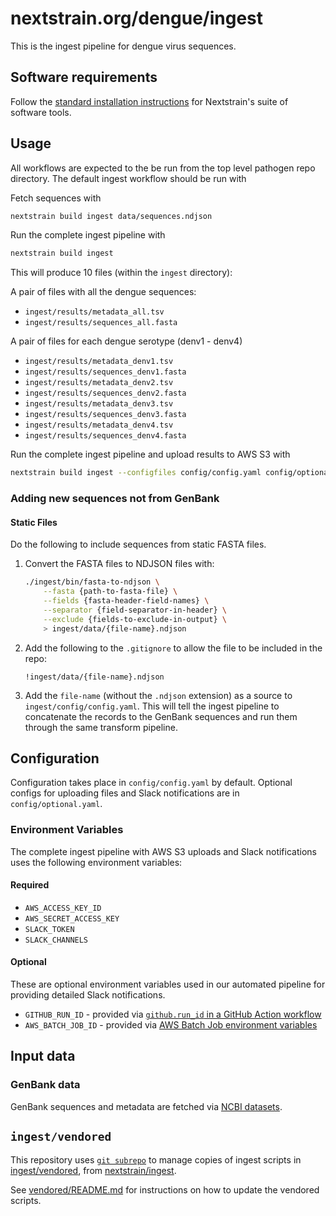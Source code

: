 # nextstrain.org/dengue/ingest

This is the ingest pipeline for dengue virus sequences.

## Software requirements

Follow the [standard installation instructions](https://docs.nextstrain.org/en/latest/install.html) for Nextstrain's suite of software tools.

## Usage

All workflows are expected to the be run from the top level pathogen repo directory.
The default ingest workflow should be run with

Fetch sequences with

```sh
nextstrain build ingest data/sequences.ndjson
```

Run the complete ingest pipeline with

```sh
nextstrain build ingest
```

This will produce 10 files (within the `ingest` directory):

A pair of files with all the dengue sequences:

- `ingest/results/metadata_all.tsv`
- `ingest/results/sequences_all.fasta`

A pair of files for each dengue serotype (denv1 - denv4)

- `ingest/results/metadata_denv1.tsv`
- `ingest/results/sequences_denv1.fasta`
- `ingest/results/metadata_denv2.tsv`
- `ingest/results/sequences_denv2.fasta`
- `ingest/results/metadata_denv3.tsv`
- `ingest/results/sequences_denv3.fasta`
- `ingest/results/metadata_denv4.tsv`
- `ingest/results/sequences_denv4.fasta`

Run the complete ingest pipeline and upload results to AWS S3 with

```sh
nextstrain build ingest --configfiles config/config.yaml config/optional.yaml
```

### Adding new sequences not from GenBank

#### Static Files

Do the following to include sequences from static FASTA files.

1. Convert the FASTA files to NDJSON files with:

    ```sh
    ./ingest/bin/fasta-to-ndjson \
        --fasta {path-to-fasta-file} \
        --fields {fasta-header-field-names} \
        --separator {field-separator-in-header} \
        --exclude {fields-to-exclude-in-output} \
        > ingest/data/{file-name}.ndjson
    ```

2. Add the following to the `.gitignore` to allow the file to be included in the repo:

    ```gitignore
    !ingest/data/{file-name}.ndjson
    ```

3. Add the `file-name` (without the `.ndjson` extension) as a source to `ingest/config/config.yaml`. This will tell the ingest pipeline to concatenate the records to the GenBank sequences and run them through the same transform pipeline.

## Configuration

Configuration takes place in `config/config.yaml` by default.
Optional configs for uploading files and Slack notifications are in `config/optional.yaml`.

### Environment Variables

The complete ingest pipeline with AWS S3 uploads and Slack notifications uses the following environment variables:

#### Required

- `AWS_ACCESS_KEY_ID`
- `AWS_SECRET_ACCESS_KEY`
- `SLACK_TOKEN`
- `SLACK_CHANNELS`

#### Optional

These are optional environment variables used in our automated pipeline for providing detailed Slack notifications.

- `GITHUB_RUN_ID` - provided via [`github.run_id` in a GitHub Action workflow](https://docs.github.com/en/actions/learn-github-actions/contexts#github-context)
- `AWS_BATCH_JOB_ID` - provided via [AWS Batch Job environment variables](https://docs.aws.amazon.com/batch/latest/userguide/job_env_vars.html)

## Input data

### GenBank data

GenBank sequences and metadata are fetched via [NCBI datasets](https://www.ncbi.nlm.nih.gov/datasets/docs/v2/download-and-install/).

## `ingest/vendored`

This repository uses [`git subrepo`](https://github.com/ingydotnet/git-subrepo) to manage copies of ingest scripts in [ingest/vendored](./vendored), from [nextstrain/ingest](https://github.com/nextstrain/ingest).

See [vendored/README.md](vendored/README.md#vendoring) for instructions on how to update
the vendored scripts.
